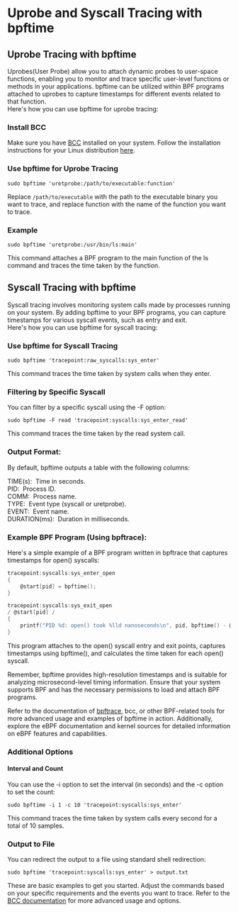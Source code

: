 # Uprobe and Syscall Tracing with bpftime

## Uprobe Tracing with bpftime

Uprobes(User Probe) allow you to attach dynamic probes to user-space functions, enabling you to monitor and trace specific user-level functions or methods in your applications. bpftime can be utilized within BPF programs attached to uprobes to capture timestamps for different events related to that function.\
Here's how you can use bpftime for uprobe tracing:

### Install BCC

Make sure you have [BCC](https://github.com/iovisor/bcc) installed on your system. Follow the installation instructions for your Linux distribution [here](https://github.com/iovisor/bcc/blob/master/INSTALL.md).

### Use bpftime for Uprobe Tracing

` sudo bpftime 'uretprobe:/path/to/executable:function' `

Replace `/path/to/executable` with the path to the executable binary you want to trace, and replace function with the name of the function you want to trace.

### Example

`sudo bpftime 'uretprobe:/usr/bin/ls:main'`

This command attaches a BPF program to the main function of the ls command and traces the time taken by the function.

## Syscall Tracing with bpftime

Syscall tracing involves monitoring system calls made by processes running on your system. By adding bpftime to your BPF programs, you can capture timestamps for various syscall events, such as entry and exit.\
Here's how you can use bpftime for syscall tracing:

### Use bpftime for Syscall Tracing

`sudo bpftime 'tracepoint:raw_syscalls:sys_enter'`

This command traces the time taken by system calls when they enter.

### Filtering by Specific Syscall

You can filter by a specific syscall using the -F option:

`sudo bpftime -F read 'tracepoint:syscalls:sys_enter_read'`

This command traces the time taken by the read system call.

### Output Format:
By default, bpftime outputs a table with the following columns:

TIME(s):$~$ Time in seconds.\
PID:$~$ Process ID.\
COMM:$~$ Process name.\
TYPE:$~$ Event type (syscall or uretprobe).\
EVENT:$~$ Event name.\
DURATION(ms):$~$ Duration in milliseconds.

### Example BPF Program (Using bpftrace):
Here's a simple example of a BPF program written in bpftrace that captures timestamps for open() syscalls:

```c
tracepoint:syscalls:sys_enter_open
{
    @start[pid] = bpftime();
}

tracepoint:syscalls:sys_exit_open
/ @start[pid] /
{
    printf("PID %d: open() took %lld nanoseconds\n", pid, bpftime() - @start[pid]);
}
```
This program attaches to the open() syscall entry and exit points, captures timestamps using bpftime(), and calculates the time taken for each open() syscall.

Remember, bpftime provides high-resolution timestamps and is suitable for analyzing microsecond-level timing information. Ensure that your system supports BPF and has the necessary permissions to load and attach BPF programs.

Refer to the documentation of [bpftrace](https://github.com/bpftrace/bpftrace/blob/master/man/adoc/bpftrace.adoc), bcc, or other BPF-related tools for more advanced usage and examples of bpftime in action. Additionally, explore the eBPF documentation and kernel sources for detailed information on eBPF features and capabilities.

### Additional Options

#### Interval and Count

You can use the -i option to set the interval (in seconds) and the -c option to set the count:

`sudo bpftime -i 1 -c 10 'tracepoint:syscalls:sys_enter'`

This command traces the time taken by system calls every second for a total of 10 samples.

### Output to File

You can redirect the output to a file using standard shell redirection:

`sudo bpftime 'tracepoint:syscalls:sys_enter' > output.txt`

These are basic examples to get you started. Adjust the commands based on your specific requirements and the events you want to trace. Refer to the [BCC documentation](https://github.com/iovisor/bcc/blob/master/docs/reference_guide.md) for more advanced usage and options.